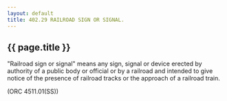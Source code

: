```yaml
---
layout: default 
title: 402.29 RAILROAD SIGN OR SIGNAL.
---
```


{{ page.title }}
----------------

"Railroad sign or signal" means any sign, signal or device erected by
authority of a public body or official or by a railroad and intended to
give notice of the presence of railroad tracks or the approach of a
railroad train.

(ORC 4511.01(SS))
